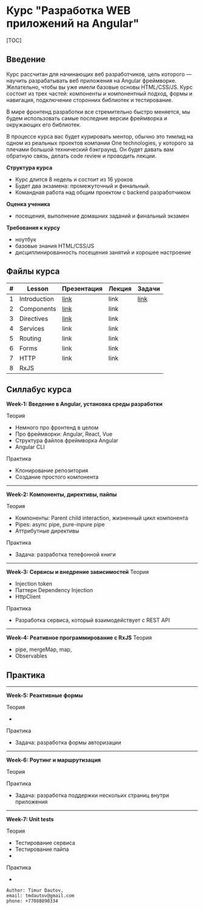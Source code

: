 # Курс "Разработка WEB приложений на Angular"

[TOC]

## Введение

Курс расcчитан для начинающих веб разработчиков, цель которого — научить разрабатывать веб приложения на Angular фреймворке. Желательно, чтобы вы уже имели базовые основы HTML/CSS/JS. Курс состоит из трех частей: компоненты и компонентный подход, формы и навигация, подключение сторонних библиотек и тестирование.

В мире фронтенд разработки все стремительно быстро меняется, мы будем использовать самые последние версии фреймворка и окружающих его библиотек. 

В процессе курса вас будет курировать ментор, обычно это тимлид на одном из реальных проектов компании One technologies, у которого за плечами большой технический бэкграунд. Он будет давать вам обратную связь, делать code review и проводить лекции. 

**Структура курса**

- Курс длится 8 недель и состоит из 16 уроков 
- Будет два экзамена: промежуточный и финальный.
- Командная работа над общим проектом с backend разработчиком
  

**Оценка ученика**

- посещения, выполнение домашних заданий и финальный экзамен

**Требования к курсу**

- ноутбук
- базовые знания HTML/CSS/JS
- дисциплинированность посещения занятий и хорошее настроение



## Файлы курса

| #    | Lesson       | Презентация                                                  | Лекция | Задачи                                                       |
| ---- | ------------ | ------------------------------------------------------------ | ------ | ------------------------------------------------------------ |
| 1    | Introduction | [link](https://docs.google.com/presentation/d/1MkUjDqqeM1NFsbUzsGRLRoQYKe_O-iV3eFSJrHXzP7s/edit#slide=id.p) | link   | [link](https://github.com/tmdautov/onetech-web-course/blob/master/01_introduction/introduction.md#%D1%81%D0%B0%D0%BC%D0%BE%D1%81%D1%82%D0%BE%D1%8F%D1%82%D0%B5%D0%BB%D1%8C%D0%BD%D0%B0%D1%8F-%D0%B4%D0%B5%D1%8F%D1%82%D0%B5%D0%BB%D1%8C%D0%BD%D0%BE%D1%81%D1%82%D1%8C-%D1%83%D1%87%D0%B0%D1%89%D0%B5%D0%B3%D0%BE%D1%81%D1%8F) |
| 2    | Components   | [link](https://docs.google.com/presentation/d/15pYvrkMvSx4bhzUQBfgPTp0S4lBmozSoc1Sv7Ui2-RE/edit#slide=id.p) | link   |                                                              |
| 3    | Directives   | [link](https://docs.google.com/presentation/d/1Jcu6A0sDvdhNY0_5v5peUOyvxWTZbN4DI2u0yFZdUIw/edit#slide=id.p) | link   |                                                              |
| 4    | Services     | link                                                         | link   |                                                              |
| 5    | Routing      | link                                                         | link   |                                                              |
| 6    | Forms        | link                                                         | link   |                                                              |
| 7    | HTTP         | link                                                         | link   |                                                              |
| 8    | RxJS         |                                                              |        |                                                              |







## Силлабус курса

**Week-1: Введение в Angular, установка среды разработки**

Теория

- Немного про фронтенд в целом
- Про фреймворки: Angular, React, Vue
- Структура файлов фреймворка Angular
- Angular CLI

Практика

- Клонирование репозитория
- Создание простого компонента

------

**Week-2: Компоненты, директивы, пайпы**

Теория

- Компоненты: Parent child interaction, жизненный цикл компонента
- Pipes: async pipe, pure-inpure pipe
- Аттрибутные директивы

Практика
- Задача: разработка телефонной книги

------

**Week-3: Сервисы и внедрение зависимостей**
Теория
- Injection token
- Паттерн Dependency Injection
- HttpClient

Практика

- Разработка сервиса, который взаимодействует с REST API

------

**Week-4: Реативное программирование с RxJS**
Теория
- pipe, mergeMap, map, 
- Observables

Практика
- 

------

**Week-5: Реактивные формы**

Теория

- 

Практика

- Задача: разработка формы авторизации

------

**Week-6: Роутинг и маршрутизация**

Теория

Практика

- Задача: разработка поддержки нескольих страниц внутри приложения

------

**Week-7: Unit tests**

Теория

- Тестирование сервиса
- Тестирование пайпа
- 

Практика

- 



```
Author: Timur Dautov,
email: tmdautov@gmail.com
phone: +77088890334
```

